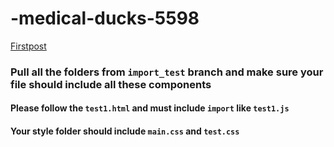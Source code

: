 # -medical-ducks-5598
[Firstpost](https://www.firstpost.com/)
### Pull all the folders from `import_test` branch and make sure your file should include all these components

#### Please follow the `test1.html` and must include `import` like `test1.js`
#### Your style folder should include `main.css` and `test.css`
